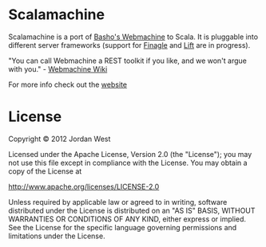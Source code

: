 # Scalamachine

Scalamachine is a port of [Basho's Webmachine](http://github.com/basho/webmachine) to Scala. It is pluggable into different server frameworks (support for [Finagle](http://github/twitter/finagle) and [Lift](http://liftweb.net) are in progress). 

"You can call Webmachine a REST toolkit if you like, and we won't argue with you." - [Webmachine Wiki](http://wiki.basho.com/Webmachine.html)

For more info check out the [website](http://docs.scalamachine.jordanwest.me)

# License
Copyright © 2012 Jordan West

Licensed under the Apache License, Version 2.0 (the "License"); you may not use this file except in compliance with the License. You may obtain a copy of the License at

http://www.apache.org/licenses/LICENSE-2.0

Unless required by applicable law or agreed to in writing, software distributed under the License is distributed on an "AS IS" BASIS, WITHOUT WARRANTIES OR CONDITIONS OF ANY KIND, either express or implied. See the License for the specific language governing permissions and limitations under the License.






